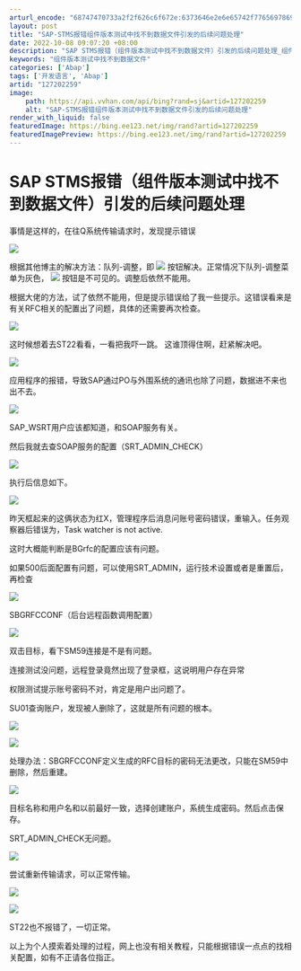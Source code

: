```yaml
---
arturl_encode: "68747470733a2f2f626c6f672e:6373646e2e6e65742f77656978696e5f34323737393133322f:61727469636c652f64657461696c732f313237323032323539"
layout: post
title: "SAP-STMS报错组件版本测试中找不到数据文件引发的后续问题处理"
date: 2022-10-08 09:07:20 +08:00
description: "SAP STMS报错（组件版本测试中找不到数据文件）引发的后续问题处理_组件版本测试中找不到数据文件"
keywords: "组件版本测试中找不到数据文件"
categories: ['Abap']
tags: ['开发语言', 'Abap']
artid: "127202259"
image:
    path: https://api.vvhan.com/api/bing?rand=sj&artid=127202259
    alt: "SAP-STMS报错组件版本测试中找不到数据文件引发的后续问题处理"
render_with_liquid: false
featuredImage: https://bing.ee123.net/img/rand?artid=127202259
featuredImagePreview: https://bing.ee123.net/img/rand?artid=127202259
---
```


# SAP STMS报错（组件版本测试中找不到数据文件）引发的后续问题处理

事情是这样的，在往Q系统传输请求时，发现提示错误

![](https://i-blog.csdnimg.cn/blog_migrate/a60ff19acb346dd7363eba1ef6c4f2d5.png)

根据其他博主的解决方法：队列-调整，即
![](https://i-blog.csdnimg.cn/blog_migrate/34596a712ec18810d62470a06241135e.png)
按钮解决。正常情况下队列-调整菜单为灰色，
![](https://i-blog.csdnimg.cn/blog_migrate/e649b652efd74d9c6455fa4502e93c29.png)
按钮是不可见的。调整后依然不能用。

根据大佬的方法，试了依然不能用，但是提示错误给了我一些提示。这错误看来是有关RFC相关的配置出了问题，具体的还需要再次检查。

![](https://i-blog.csdnimg.cn/blog_migrate/907f8010542d723a36a7c06c077180a1.png)

这时候想着去ST22看看，一看把我吓一跳。 这谁顶得住啊，赶紧解决吧。

![](https://i-blog.csdnimg.cn/blog_migrate/ced2a35e3412af9df701bd67b77791d8.png)

应用程序的报错，导致SAP通过PO与外围系统的通讯也除了问题，数据进不来也出不去。

![](https://i-blog.csdnimg.cn/blog_migrate/06d4723345e4d8751a148d70171b3d39.png)

SAP_WSRT用户应该都知道，和SOAP服务有关。

然后我就去查SOAP服务的配置（SRT_ADMIN_CHECK）

![](https://i-blog.csdnimg.cn/blog_migrate/8e42e1f06a7e970613e4b3330ad4f888.png)

执行后信息如下。

![](https://i-blog.csdnimg.cn/blog_migrate/844edf2340ab841a186d4cf785d73abc.png)

昨天框起来的这俩状态为红X，管理程序后消息问账号密码错误，重输入。任务观察器后错误为，Task watcher is not active.

这时大概能判断是BGrfc的配置应该有问题。

如果500后面配置有问题，可以使用SRT_ADMIN，运行技术设置或者是重置后，再检查

![](https://i-blog.csdnimg.cn/blog_migrate/888720f77254189be0dc4670930173fb.png)

SBGRFCCONF（后台远程函数调用配置）

![](https://i-blog.csdnimg.cn/blog_migrate/ade16b0326736891c94d11b5d63ffc48.png)

双击目标，看下SM59连接是不是有问题。

连接测试没问题，远程登录竟然出现了登录框，这说明用户存在异常

权限测试提示账号密码不对，肯定是用户出问题了。

SU01查询账户，发现被人删除了，这就是所有问题的根本。

![](https://i-blog.csdnimg.cn/blog_migrate/bfb0144e7192e1dd1bea8d29ebdfd6fe.png)

![](https://i-blog.csdnimg.cn/blog_migrate/3d28a9d668bc097d57ae6cffc93028c9.png)

处理办法：SBGRFCCONF定义生成的RFC目标的密码无法更改，只能在SM59中删除，然后重建。

![](https://i-blog.csdnimg.cn/blog_migrate/40764eb435bfd3dc65e2a4754111e97c.png)

目标名称和用户名和以前最好一致，选择创建账户，系统生成密码。然后点击保存。

SRT_ADMIN_CHECK无问题。
  
![](https://i-blog.csdnimg.cn/blog_migrate/399773e54dcadd9ec1c3c0681231aee4.png)

尝试重新传输请求，可以正常传输。

![](https://i-blog.csdnimg.cn/blog_migrate/281ad54e1e44e0ddae753939b80b5f6e.png)

![](https://i-blog.csdnimg.cn/blog_migrate/5e29dc7dd2913e202dc1ee2fd153c668.png)

ST22也不报错了，一切正常。

以上为个人摸索着处理的过程，网上也没有相关教程，只能根据错误一点点的找相关配置，如有不正请各位指正。